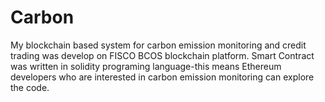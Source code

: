 # Carbon
My blockchain based system for carbon emission monitoring and credit trading was develop on FISCO BCOS blockchain platform. Smart Contract was written in solidity programing language-this means Ethereum developers who are interested in carbon emission monitoring can explore the code. 
